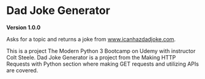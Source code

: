 
# Dad Joke Generator

**Version 1.0.0**

Asks for a topic and returns a joke from www.icanhazdadjoke.com.

This is a project The Modern Python 3 Bootcamp on Udemy with instructor Colt Steele. Dad Joke Generator is a project from the Making HTTP Requests with Python section where making GET requests and utilizing APIs are covered. 

